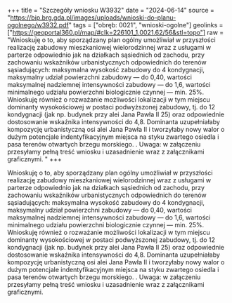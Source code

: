 +++
title = "Szczegóły wniosku W3932"
date = "2024-06-14"
source = "https://bip.brg.gda.pl/images/uploads/wnioski-do-planu-ogolnego/w3932.pdf"
tags = ["obręb: 0021", "wnioski-ogolne"]
geolinks = ["https://geoportal360.pl/map/#clk=226101_1.0021.62/56&stl=topo"]
raw = "Wnioskuję o to, aby sporządzany plan ogólny umożliwiał w przyszłości realizację zabudowy mieszkaniowej wielorodzinnej wraz z usługami w parterze odpowiednio jak na działkach sąsiednich od zachodu, przy zachowaniu wskaźników urbanistycznych odpowiednich do terenów sąsiadujących: maksymalna wysokość zabudowy do 4 kondygnacji, maksymalny udział powierzchni zabudowy — do 0,40, wartości maksymalnej nadziemnej intensywności zabudowy — do 1,6, wartości minimalnego udziału powierzchni biologicznie czynnej — min. 25%. Wnioskuję również o rozważanie możliwości lokalizacji w tym miejscu dominanty wysokościowej w postaci podwyższonej zabudowy, tj. do 12 kondygnacji (jak np. budynek przy alei Jana Pawła II 25) oraz odpowiednie dostosowanie wskaźnika intensywności do 4,8. Dominanta uzupełniałaby kompozycję urbanistyczną osi alei Jana Pawła II i tworzyłaby nowy walor o dużym potencjale indentyfikacyjnym miejsca na styku zwartego osiedla i pasa terenów otwartych brzegu morskiego. . Uwaga: w załączeniu przesyłamy pełną treść wniosku i uzasadnienie wraz z załącznikami graficznymi. "
+++

Wnioskuję o to, aby sporządzany plan ogólny umożliwiał w przyszłości realizację
zabudowy mieszkaniowej wielorodzinnej wraz z usługami w parterze odpowiednio jak na działkach
sąsiednich od zachodu, przy zachowaniu wskaźników urbanistycznych odpowiednich do terenów
sąsiadujących: maksymalna wysokość zabudowy do 4 kondygnacji, maksymalny udział powierzchni
zabudowy — do 0,40, wartości maksymalnej nadziemnej intensywności zabudowy — do 1,6, wartości
minimalnego udziału powierzchni biologicznie czynnej — min. 25%. Wnioskuję również o rozważanie
możliwości lokalizacji w tym miejscu dominanty wysokościowej w postaci podwyższonej zabudowy, tj.
do 12 kondygnacji (jak np. budynek przy alei Jana Pawła II 25) oraz odpowiednie dostosowanie
wskaźnika intensywności do 4,8. Dominanta uzupełniałaby kompozycję urbanistyczną osi alei Jana
Pawła II i tworzyłaby nowy walor o dużym potencjale indentyfikacyjnym miejsca na styku zwartego
osiedla i pasa terenów otwartych brzegu morskiego. . Uwaga: w załączeniu przesyłamy pełną treść
wniosku i uzasadnienie wraz z załącznikami graficznymi.



